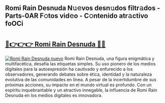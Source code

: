 ## Romi Rain Desnuda N𝚞𝚎vos desn𝚞dos filtr𝚊dos - Parts-0AR F𝚘tos vid𝚎o - C𝚘ntenido atr𝚊ctivo foOCi

# <h2><a href="http://mb7kd5.tromn.icu/?c=Romi+Rain+Desnuda">🔗👉👉👉 Romi Rain Desnuda 🔗🔗</a></h2>

[![Romi Rain Desnuda nuevo](https://i.imgur.com/pEAQMta.gif)](http://mb7kd5.tromn.icu/?c=Romi+Rain+Desnuda)
Romi Rain Desnuda, una figura enigmática y multifacética, desafía las etiquetas simples. Su uso pionero de los medios digitales para la autoexpresión ha cautivado y enfurecido a los observadores, generando debates sobre ética, identidad y la naturaleza evolutiva de las comunidades en línea. A pesar de la incertidumbre de sus próximas acciones, su impacto en el mundo virtual es profundo. Con un espíritu inquebrantable y un atractivo innegable, la influencia de Romi Rain Desnuda en los medios digitales es innovadora.
